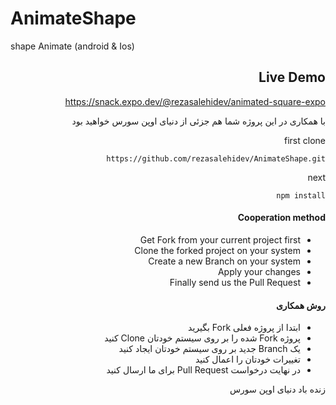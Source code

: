 # AnimateShape
shape Animate (android &amp; Ios)

<h2 dir="rtl">Live Demo</h2>
<div dir="rtl">

<a href="https://snack.expo.dev/@rezasalehidev/animated-square-expo">
https://snack.expo.dev/@rezasalehidev/animated-square-expo
</a>


<p dir="rtl">با همکاری در این پروژه شما هم جزئی از دنیای اوپن سورس خواهید بود</p>
   
   first clone 

```
https://github.com/rezasalehidev/AnimateShape.git
```
   
   next 
   ```
npm install
```


<h4 dir = "rtl"> Cooperation method </h4>
<ul dir = "rtl">
   <li> Get Fork from your current project first </li>
   <li> Clone the forked project on your system </li>
   <li> Create a new Branch on your system </li>
   <li> Apply your changes </li>
   <li> Finally send us the Pull Request </li>
</ul>

<h4 dir="rtl">روش همکاری</h4>
<ul dir="rtl">
  <li>ابتدا از پروژه فعلی Fork بگیرید</li>
  <li>پروژه Fork شده را بر روی سیستم خودتان Clone کنید</li>
  <li>یک Branch جدید بر روی سیستم خودتان ایجاد کنید</li>
  <li>تغییرات خودتان را اعمال کنید</li>
  <li>در نهایت درخواست Pull Request برای ما ارسال کنید</li>
</ul>

<p dir="rtl">زنده باد دنیای اوپن سورس</p>

